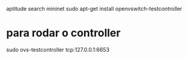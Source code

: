 aptitude search mininet
sudo apt-get install openvswitch-testcontroller

# para rodar o controller
sudo ovs-testcontroller tcp:127.0.0.1:6653




